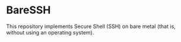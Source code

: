 # BareSSH
This repository implements Secure Shell (SSH) on bare metal (that is, without using an operating system).
